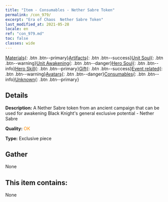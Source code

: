 ```yaml
---
title: "Item - Consumables - Nether Sabre Token"
permalink: /con_979/
excerpt: "Era of Chaos  Nether Sabre Token"
last_modified_at: 2021-05-28
locale: en
ref: "con_979.md"
toc: false
classes: wide
---
```

 [Materials](/Items/){: .btn .btn--primary}[Artifacts](/Items/Artifacts/){: .btn .btn--success}[Unit Soul](/Items/UnitSoul/){: .btn .btn--warning}[Unit Awakening](/Items/UnitAwakening/){: .btn .btn--danger}[Hero Soul](/Items/HeroSoul/){: .btn .btn--info}[Hero Skill](/Items/HeroSkill/){: .btn .btn--primary}[Gift](/Items/Gift/){: .btn .btn--success}[Event related](/Items/Events/){: .btn .btn--warning}[Avatars](/Items/Avatars/){: .btn .btn--danger}[Consumables](/Items/Consumables/){: .btn .btn--info}[Unknown](/Items/Unknown/){: .btn .btn--primary}

## Details
 **Description:** A Nether Sabre token from an ancient campaign that can be used for awakening Black Knight's general exclusive potential - Nether Sabre

 **Quality:** <span style="color: #FF8C00">OK</span>

 **Type:** Exclusive piece

## Gather

  None

## This item contains:

  None

